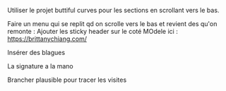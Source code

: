 Utiliser le projet buttiful curves pour les sections en scrollant vers le bas.

Faire un menu qui se replit qd on scrolle vers le bas et revient des qu'on remonte :
Ajouter les sticky header sur le coté
MOdele ici : https://brittanychiang.com/

Insérer des blagues

La signature a la mano

Brancher plausible pour tracer les visites
